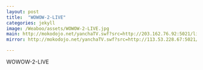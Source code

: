 ```yaml
---
layout: post
title:  "WOWOW-2-LIVE"
categories: jekyll
image: /Weaboo/assets/WOWOW-2-LIVE.jpg
main: http://mokodojo.net/yanchaTV.swf?src=http://203.162.76.92:5021/live/205|c03
mirror: http://mokodojo.net/yanchaTV.swf?src=http://113.53.228.67:5021/live/205|c03

---
```

WOWOW-2-LIVE